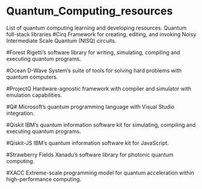 # Quantum_Computing_resources
 List of  quantum computing learning and developing resources.
Quantum full-stack libraries
#Cirq
Framework for creating, editing, and invoking Noisy Intermediate Scale Quantum (NISQ) circuits.

#Forest
Rigetti’s software library for writing, simulating, compiling and executing quantum programs.

#Ocean
D-Wave System’s suite of tools for solving hard problems with quantum computers.

#ProjectQ
Hardware-agnostic framework with compiler and simulator with emulation capabilities.

#Q#
Microsoft’s quantum programming language with Visual Studio integration.

#Qiskit
IBM’s quantum information software kit for simulating, compiling and executing quantum programs.

#Qiskit-JS
IBM’s quantum information software kit for JavaScript.

#Strawberry Fields
Xanadu’s software library for photonic quantum computing.

#XACC
Extreme-scale programming model for quantum acceleration within high-performance computing.
